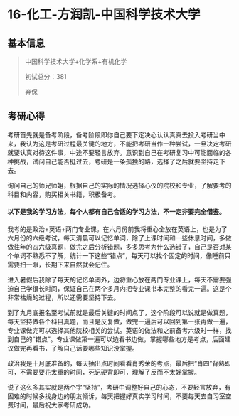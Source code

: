 # 16-化工-方润凯-中国科学技术大学

## 基本信息

> 中国科学技术大学+化学系+有机化学
>
> 初试总分：381
>
> 弃保

## 考研心得

考研首先就是备考阶段，备考阶段即你自己要下定决心认认真真去投入考研当中来，我认为这是考研过程最关键的地方，不能把考研当作一种尝试，一旦决定考研就要认真对待这件事，中途不要轻言放弃。意识到自己在考研复习中可能面临的各种挑战，试问自己能否挺过去，考研是一条孤独的路，选择了之后就要坚持走下去。

询问自己的师兄师姐，根据自己的实际的情况选择心仪的院校和专业，了解要考的科目和内容，购买相关书籍，积极备考。

#### 以下是我的学习方法，每个人都有自己合适的学习方法，不一定非要完全借鉴。

我考的是政治+英语+两门专业课。在六月份前我将重心全放在英语上，也是为了六月份的六级考试，每天清晨可以记忆单词，除了上课时间和一些休息时间，多做做往年的四六级真题，做完之后分析错题，多多思考为什么选错了，自己是否对某个单词不熟悉不了解，统计一下这些“错点”，每天可以找个固定的时间，像睡前只需要扫一眼，长期下来自然就会记住。

进入暑假后我除了每天的记忆单词外，边将重心放在两门专业课上，每天不需要强迫自己学很长时间，保证自己在两个多月内把专业课书本完整的看完一遍。这是个非常枯燥的过程，所以还需要坚持下去。

到了九月底报名至考试前就是最后关键的时间点了，这个阶段可以说就是做真题，每天坚持做各个科目真题，而且是反复做，做完一遍后可以回到第一张再做一遍，专业课做完可以选择其他院校相关的尝试。英语的做法和之前备考六级时一样，找到自己的“错点”。专业课做第一遍可以边看书边做，掌握哪些地方是考点，后面建议做完再看书，了解自己话要哪些知识没掌握。

政治我是十月底准备的，每天抽出点时间看看肖秀荣的考点，最后把“肖四”背熟即可，不需要要花太重的时间，死记硬背即可，理解了反而不太好掌握。

说了这么多其实就是两个字“坚持”，考研中调整好自己的心态，不要轻言放弃，有困难的时候多找身边的朋友倾诉，每天把握好真实学习时间，不要每天去自习室空费时间，最后祝大家考研成功。